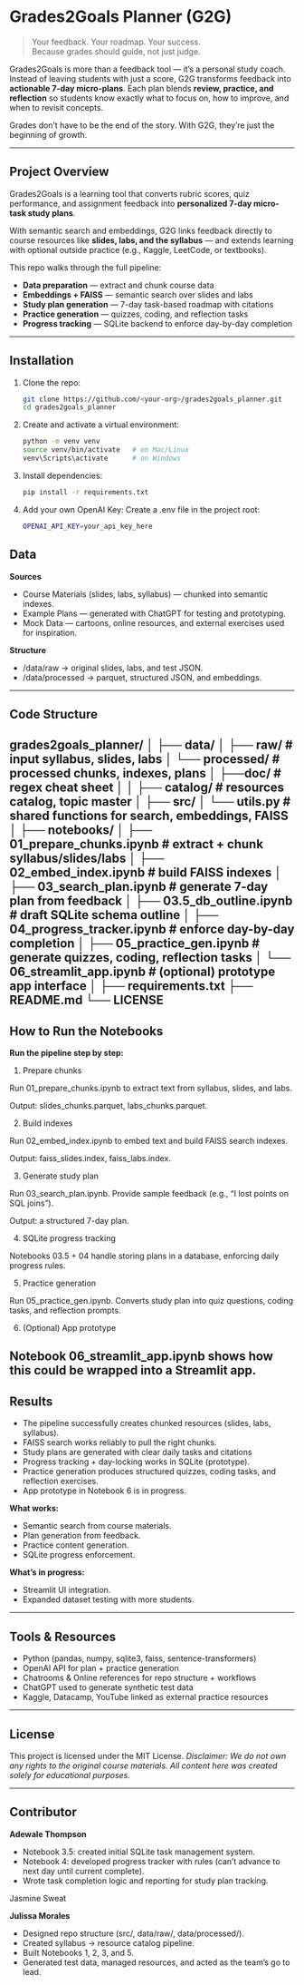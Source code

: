 # Grades2Goals Planner (G2G)

> Your feedback. Your roadmap. Your success.  
> Because grades should guide, not just judge.  

Grades2Goals is more than a feedback tool — it’s a personal study coach.  
Instead of leaving students with just a score, G2G transforms feedback into **actionable 7-day micro-plans**. Each plan blends **review, practice, and reflection** so students know exactly what to focus on, how to improve, and when to revisit concepts.  

Grades don’t have to be the end of the story. With G2G, they’re just the beginning of growth.  

---

## Project Overview

Grades2Goals is a learning tool that converts rubric scores, quiz performance, and assignment feedback into **personalized 7-day micro-task study plans**.  

With semantic search and embeddings, G2G links feedback directly to course resources like **slides, labs, and the syllabus** — and extends learning with optional outside practice (e.g., Kaggle, LeetCode, or textbooks).  

This repo walks through the full pipeline:

- **Data preparation** — extract and chunk course data  
- **Embeddings + FAISS** — semantic search over slides and labs  
- **Study plan generation** — 7-day task-based roadmap with citations  
- **Practice generation** — quizzes, coding, and reflection tasks  
- **Progress tracking** — SQLite backend to enforce day-by-day completion  

---

## Installation

1. Clone the repo:
   ```bash
   git clone https://github.com/<your-org>/grades2goals_planner.git
   cd grades2goals_planner

2. Create and activate a virtual environment:
    ```bash 
    python -m venv venv
    source venv/bin/activate   # on Mac/Linux
    venv\Scripts\activate      # on Windows


3. Install dependencies:
     ```bash 
    pip install -r requirements.txt

4. Add your own OpenAI Key: Create a .env file in the project root:
    ```bash 
    OPENAI_API_KEY=your_api_key_here

## Data
**Sources**
- Course Materials (slides, labs, syllabus) — chunked into semantic indexes.
- Example Plans — generated with ChatGPT for testing and prototyping.
- Mock Data — cartoons, online resources, and external exercises used for inspiration.


**Structure**
- /data/raw → original slides, labs, and test JSON.
- /data/processed → parquet, structured JSON, and embeddings.
---


## Code Structure
grades2goals_planner/
│
├── data/
│   ├── raw/              # input syllabus, slides, labs
│   └── processed/        # processed chunks, indexes, plans
│
├──doc/                   # regex cheat sheet
│
│
├── catalog/              # resources catalog, topic master
│
├── src/
│   └── utils.py          # shared functions for search, embeddings, FAISS
│
├── notebooks/
│   ├── 01_prepare_chunks.ipynb   # extract + chunk syllabus/slides/labs
│   ├── 02_embed_index.ipynb      # build FAISS indexes
│   ├── 03_search_plan.ipynb      # generate 7-day plan from feedback
│   ├── 03.5_db_outline.ipynb     # draft SQLite schema outline
│   ├── 04_progress_tracker.ipynb # enforce day-by-day completion
│   ├── 05_practice_gen.ipynb     # generate quizzes, coding, reflection tasks
│   └── 06_streamlit_app.ipynb    # (optional) prototype app interface
│
├── requirements.txt
├── README.md
└── LICENSE
---

## How to Run the Notebooks

**Run the pipeline step by step:**

1. Prepare chunks

 Run 01_prepare_chunks.ipynb to extract text from syllabus, slides, and labs.

 Output: slides_chunks.parquet, labs_chunks.parquet.


2. Build indexes

 Run 02_embed_index.ipynb to embed text and build FAISS search indexes.

 Output: faiss_slides.index, faiss_labs.index.


3. Generate study plan

 Run 03_search_plan.ipynb. Provide sample feedback (e.g., “I lost points on SQL joins”).

 Output: a structured 7-day plan.


4. SQLite progress tracking

 Notebooks 03.5 + 04 handle storing plans in a database, enforcing daily progress rules.


5. Practice generation

 Run 05_practice_gen.ipynb. Converts study plan into quiz questions, coding tasks, and reflection prompts.


6. (Optional) App prototype

 Notebook 06_streamlit_app.ipynb shows how this could be wrapped into a Streamlit app.
---

## Results
- The pipeline successfully creates chunked resources (slides, labs, syllabus).
- FAISS search works reliably to pull the right chunks.
- Study plans are generated with clear daily tasks and citations
- Progress tracking + day-locking works in SQLite (prototype).
- Practice generation produces structured quizzes, coding tasks, and reflection exercises.
- App prototype in Notebook 6 is in progress.

**What works:**
- Semantic search from course materials.
- Plan generation from feedback.
- Practice content generation.
- SQLite progress enforcement.


**What’s in progress:**
- Streamlit UI integration.
- Expanded dataset testing with more students.
---

## Tools & Resources
- Python (pandas, numpy, sqlite3, faiss, sentence-transformers)
- OpenAI API for plan + practice generation
- Chatrooms & Online references for repo structure + workflows
- ChatGPT used to generate synthetic test data
- Kaggle, Datacamp, YouTube linked as external practice resources
---

## License 
This project is licensed under the MIT License.
*Disclaimer: We do not own any rights to the original course materials.
All content here was created solely for educational purposes.*

---
## Contributor 
**Adewale Thompson**
- Notebook 3.5: created initial SQLite task management system.
- Notebook 4: developed progress tracker with rules (can’t advance to next day until current complete).
- Wrote task completion logic and reporting for study plan tracking.

Jasmine Sweat 



**Julissa Morales**
- Designed repo structure (src/, data/raw/, data/processed/).
- Created syllabus → resource catalog pipeline.
- Built Notebooks 1, 2, 3, and 5.
- Generated test data, managed resources, and acted as the team’s go to lead.

